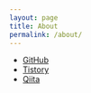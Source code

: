 ```yaml
---
layout: page
title: About
permalink: /about/
---
```

* [GitHub](http://github.com/idenrai)
* [Tistory](http://idenrai.tistory.com)
* [Qiita](http://qiita.com/YoungjaeKwon)
